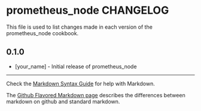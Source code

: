 # prometheus_node CHANGELOG

This file is used to list changes made in each version of the prometheus_node cookbook.

## 0.1.0
- [your_name] - Initial release of prometheus_node

- - -
Check the [Markdown Syntax Guide](http://daringfireball.net/projects/markdown/syntax) for help with Markdown.

The [Github Flavored Markdown page](http://github.github.com/github-flavored-markdown/) describes the differences between markdown on github and standard markdown.
